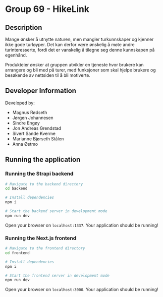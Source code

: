 # Group 69 - HikeLink

## Description

Mange ønsker å utnytte naturen, men mangler turkunnskaper og kjenner ikke gode
turløyper. Det kan derfor være ønskelig å møte andre turinteresserte, fordi det
er vanskelig å tilegne seg denne kunnskapen på egenhånd.

Produkteier ønsker at gruppen utvikler en tjeneste hvor brukere kan arrangere og
bli med på turer, med funksjoner som skal hjelpe brukere og besøkende av
nettsiden til å bli motiverte.

## Developer Information

Developed by:

- Magnus Rødseth
- Jørgen Johannesen
- Sindre Engøy
- Jon Andreas Grendstad
- Sivert Sande Kverme
- Marianne Bjørseth Stålen
- Anna Østmo

## Running the application

### Running the Strapi backend

```sh
# Navigate to the backend directory
cd backend

# Install dependencies
npm i

# Start the backend server in development mode
npm run dev
```

Open your browser on `localhost:1337`. Your application should be running!

### Running the Next.js frontend

```sh
# Navigate to the frontend directory
cd frontend

# Install dependencies
npm i

# Start the frontend server in development mode
npm run dev
```

Open your browser on `localhost:3000`. Your application should be running!
